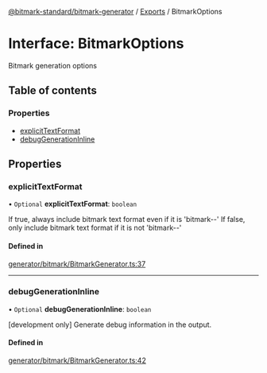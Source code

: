 [@bitmark-standard/bitmark-generator](../API.md) / [Exports](../modules.md) / BitmarkOptions

# Interface: BitmarkOptions

Bitmark generation options

## Table of contents

### Properties

- [explicitTextFormat](BitmarkOptions.md#explicitTextFormat)
- [debugGenerationInline](BitmarkOptions.md#debugGenerationInline)

## Properties

### explicitTextFormat

• `Optional` **explicitTextFormat**: `boolean`

If true, always include bitmark text format even if it is 'bitmark--'
If false, only include bitmark text format if it is not 'bitmark--'

#### Defined in

[generator/bitmark/BitmarkGenerator.ts:37](https://github.com/getMoreBrain/bitmark-generator/blob/ccb191f/src/generator/bitmark/BitmarkGenerator.ts#L37)

___

### debugGenerationInline

• `Optional` **debugGenerationInline**: `boolean`

[development only]
Generate debug information in the output.

#### Defined in

[generator/bitmark/BitmarkGenerator.ts:42](https://github.com/getMoreBrain/bitmark-generator/blob/ccb191f/src/generator/bitmark/BitmarkGenerator.ts#L42)
